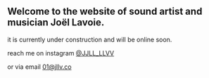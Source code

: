 ## Welcome to the website of sound artist and musician Joël Lavoie.


it is currently under construction and will be online soon. 

reach me on instagram [@JJLL_LLVV](https://www.instagram.com/jjll_llvv/)

or via email [01@jllv.co](mailto:01@jllv.co) 
